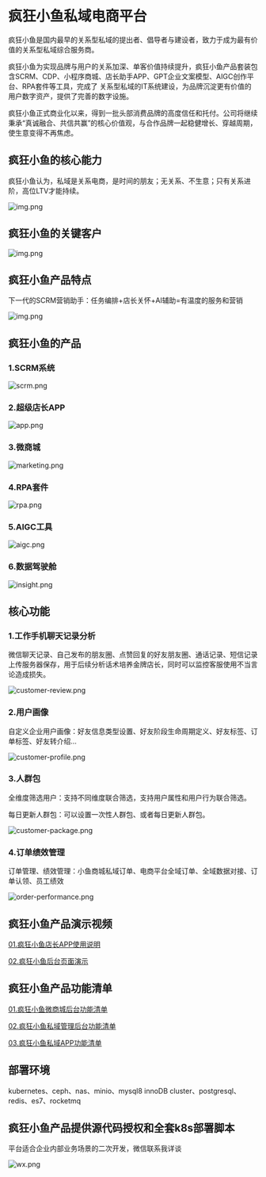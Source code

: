 # 疯狂小鱼私域电商平台

疯狂小鱼是国内最早的关系型私域的提出者、倡导者与建设者，致力于成为最有价值的关系型私域综合服务商。

疯狂小鱼为实现品牌与用户的关系加深、单客价值持续提升，疯狂小鱼产品套装包含SCRM、CDP、小程序商城、店长助手APP、GPT企业文案模型、AIGC创作平台、RPA套件等工具，完成了
关系型私域的IT系统建设，为品牌沉淀更有价值的用户数字资产，提供了完善的数字设施。

疯狂小鱼正式商业化以来，得到一批头部消费品牌的高度信任和托付。公司将继续秉承“真诚融合、共信共赢”的核心价值观，与合作品牌一起稳健增长、穿越周期，使生意变得不再焦虑。

## 疯狂小鱼的核心能力


疯狂小鱼认为，私域是关系电商，是时间的朋友；无关系、不生意；只有关系进阶，高位LTV才能持续。

![img.png](assets/base/core.png)

## 疯狂小鱼的关键客户

![img.png](assets/base/brands.png)


## 疯狂小鱼产品特点

下一代的SCRM营销助手：任务编排+店长关怀+AI辅助=有温度的服务和营销

![img.png](assets/base/feature.png)


## 疯狂小鱼的产品

### 1.SCRM系统

![scrm.png](assets/base/scrm.png)


### 2.超级店长APP

![app.png](assets/base/app.png)

### 3.微商城

![marketing.png](assets/base/marketing.png)

### 4.RPA套件

![rpa.png](assets/base/rpa.png)

### 5.AIGC工具

![aigc.png](assets/base/aigc.png)

### 6.数据驾驶舱

![insight.png](assets/base/insight.png)


## 核心功能

### 1.工作手机聊天记录分析

微信聊天记录、自己发布的朋友圈、点赞回复的好友朋友圈、通话记录、短信记录上传服务器保存，用于后续分析话术培养金牌店长，同时可以监控客服使用不当言论造成损失。

![customer-review.png](assets/base/customer-review.png)

### 2.用户画像

自定义企业用户画像：好友信息类型设置、好友阶段生命周期定义、好友标签、订单标签、好友转介绍...

![customer-profile.png](assets/base/customer-profile.png)

### 3.人群包

全维度筛选用户：支持不同维度联合筛选，支持用户属性和用户行为联合筛选。

每日更新人群包：可以设置一次性人群包、或者每日更新人群包。

![customer-package.png](assets/base/customer-package.png)

### 4.订单绩效管理

订单管理、绩效管理：小鱼商城私域订单、电商平台全域订单、全域数据对接、订单认领、员工绩效

![order-performance.png](assets/base/order-performance.png)

## 疯狂小鱼产品演示视频

[01.疯狂小鱼店长APP使用说明](https://player.bilibili.com/player.html?isOutside=true&aid=114630043111939&bvid=BV1RNTxz8EpS&cid=30333406247&p=1)

[02.疯狂小鱼后台页面演示](https://player.bilibili.com/player.html?isOutside=true&aid=114630160618502&bvid=BV1TETxzQEot&cid=30333931447&p=1)


## 疯狂小鱼产品功能清单

[01.疯狂小鱼微商城后台功能清单](01.%E7%96%AF%E7%8B%82%E5%B0%8F%E9%B1%BC%E5%BE%AE%E5%95%86%E5%9F%8E%E5%90%8E%E5%8F%B0%E5%8A%9F%E8%83%BD%E6%B8%85%E5%8D%95.md)

[02.疯狂小鱼私域管理后台功能清单](02.%E7%96%AF%E7%8B%82%E5%B0%8F%E9%B1%BC%E7%A7%81%E5%9F%9F%E7%AE%A1%E7%90%86%E5%90%8E%E5%8F%B0%E5%8A%9F%E8%83%BD%E6%B8%85%E5%8D%95.md)

[03.疯狂小鱼私域APP功能清单](03.%E7%96%AF%E7%8B%82%E5%B0%8F%E9%B1%BC%E7%A7%81%E5%9F%9FAPP%E5%8A%9F%E8%83%BD%E6%B8%85%E5%8D%95.md)

## 部署环境

kubernetes、ceph、nas、minio、mysql8 innoDB cluster、postgresql、redis、es7、rocketmq


## 疯狂小鱼产品提供源代码授权和全套k8s部署脚本

平台适合企业内部业务场景的二次开发，微信联系我详谈

![wx.png](assets/base/wx.png)




